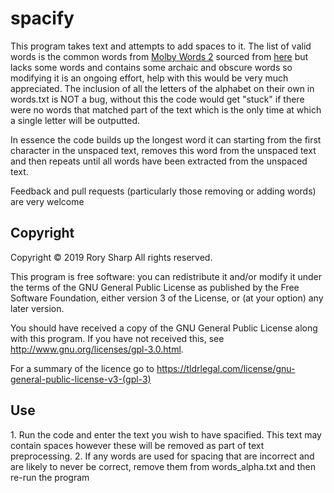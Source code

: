 # spacify
This program takes text and attempts to add spaces to it. The list of valid words is the common words from [Molby Words 2](https://en.wikipedia.org/wiki/Moby_Project#Words) sourced from [here](https://www.gutenberg.org/files/3201/files/COMMON.TXT) but lacks some words and contains some archaic and obscure words so modifying it is an ongoing effort, help with this would be very much appreciated. The inclusion of all the letters of the alphabet on their own in words.txt is NOT a bug, without this the code would get "stuck" if there were no words that matched part of the text which is the only time at which a single letter will be outputted.

In essence the code builds up the longest word it can starting from the first character in the unspaced text, removes this word from the unspaced text and then repeats until all words have been extracted from the unspaced text. 

Feedback and pull requests (particularly those removing or adding words) are very welcome


## Copyright
Copyright © 2019  Rory Sharp All rights reserved.

This program is free software: you can redistribute it and/or modify
it under the terms of the GNU General Public License as published by
the Free Software Foundation, either version 3 of the License, or
(at your option) any later version.

You should have received a copy of the GNU General Public License
along with this program.  If you have not received this, see <http://www.gnu.org/licenses/gpl-3.0.html>.

For a summary of the licence go to https://tldrlegal.com/license/gnu-general-public-license-v3-(gpl-3)


## Use 
1\. Run the code and enter the text you wish to have spacified. This text may contain spaces however these will be removed as part of text preprocessing.
2\. If any words are used for spacing that are incorrect and are likely to never be correct, remove them from words_alpha.txt and then re-run the program
